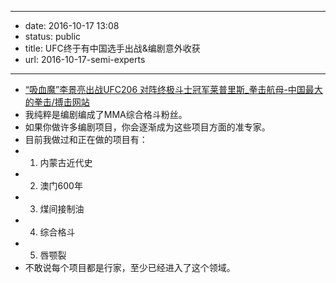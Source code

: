 - --
- date: 2016-10-17 13:08
- status: public
- title: UFC终于有中国选手出战&编剧意外收获
- url: 2016-10-17-semi-experts
- --
- [“吸血魔”李景亮出战UFC206 对阵终极斗士冠军莱普里斯_拳击航母-中国最大的拳击/搏击网站](http://www.qjhm.net/ufc/49013.html)
- 我纯粹是编剧编成了MMA综合格斗粉丝。
- 如果你做许多编剧项目，你会逐渐成为这些项目方面的准专家。
- 目前我做过和正在做的项目有：
- 1. 内蒙古近代史
- 2. 澳门600年
- 3. 煤间接制油
- 4. 综合格斗
- 5. 唇颚裂
- 不敢说每个项目都是行家，至少已经进入了这个领域。
